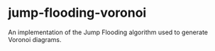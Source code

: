 jump-flooding-voronoi
=====================

An implementation of the Jump Flooding algorithm used to generate Voronoi diagrams.